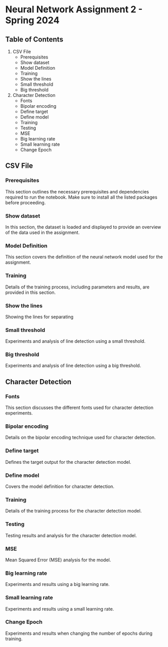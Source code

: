 # Neural Network Assignment 2 - Spring 2024

## Table of Contents
1. CSV File
   - Prerequisites
   - Show dataset
   - Model Definition
   - Training
   - Show the lines
   - Small threshold
   - Big threshold
2. Character Detection
   - Fonts
   - Bipolar encoding
   - Define target
   - Define model
   - Training
   - Testing
   - MSE
   - Big learning rate
   - Small learning rate
   - Change Epoch

## CSV File
### Prerequisites
This section outlines the necessary prerequisites and dependencies required to run the notebook. Make sure to install all the listed packages before proceeding.

### Show dataset
In this section, the dataset is loaded and displayed to provide an overview of the data used in the assignment.

### Model Definition
This section covers the definition of the neural network model used for the assignment.

### Training
Details of the training process, including parameters and results, are provided in this section.

### Show the lines
Showing the lines for separating
### Small threshold
Experiments and analysis of line detection using a small threshold.

### Big threshold
Experiments and analysis of line detection using a big threshold.

## Character Detection
### Fonts
This section discusses the different fonts used for character detection experiments.

### Bipolar encoding
Details on the bipolar encoding technique used for character detection.

### Define target
Defines the target output for the character detection model.

### Define model
Covers the model definition for character detection.

### Training
Details of the training process for the character detection model.

### Testing
Testing results and analysis for the character detection model.

### MSE
Mean Squared Error (MSE) analysis for the model.

### Big learning rate
Experiments and results using a big learning rate.

### Small learning rate
Experiments and results using a small learning rate.

### Change Epoch
Experiments and results when changing the number of epochs during training.
